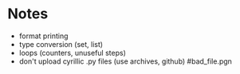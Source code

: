 # Notes

- format printing
- type conversion (set, list)
- loops (counters, unuseful steps)
- don't upload cyrillic .py files (use archives, github) #bad_file.pgn
